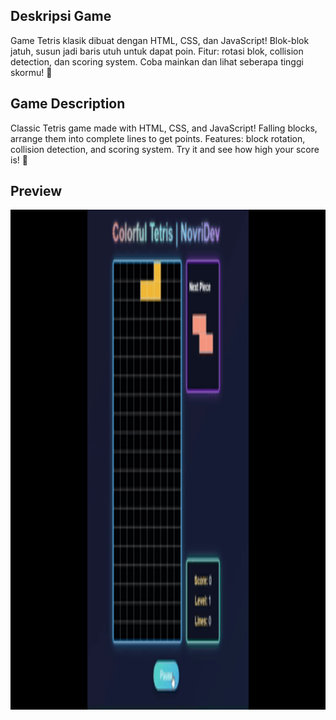 ## <b>Deskripsi Game</b><br>
Game Tetris klasik dibuat dengan HTML, CSS, dan JavaScript! Blok-blok jatuh, susun jadi baris utuh untuk dapat poin. Fitur: rotasi blok, collision detection, dan scoring system. Coba mainkan dan lihat seberapa tinggi skormu! 🚀<br>
## <b>Game Description</b><br>
Classic Tetris game made with HTML, CSS, and JavaScript! Falling blocks, arrange them into complete lines to get points. Features: block rotation, collision detection, and scoring system. Try it and see how high your score is! 🚀<br>
## <b>Preview</b>
<img src="preview.gif" alt="preview" width="1000" height="800"/>
